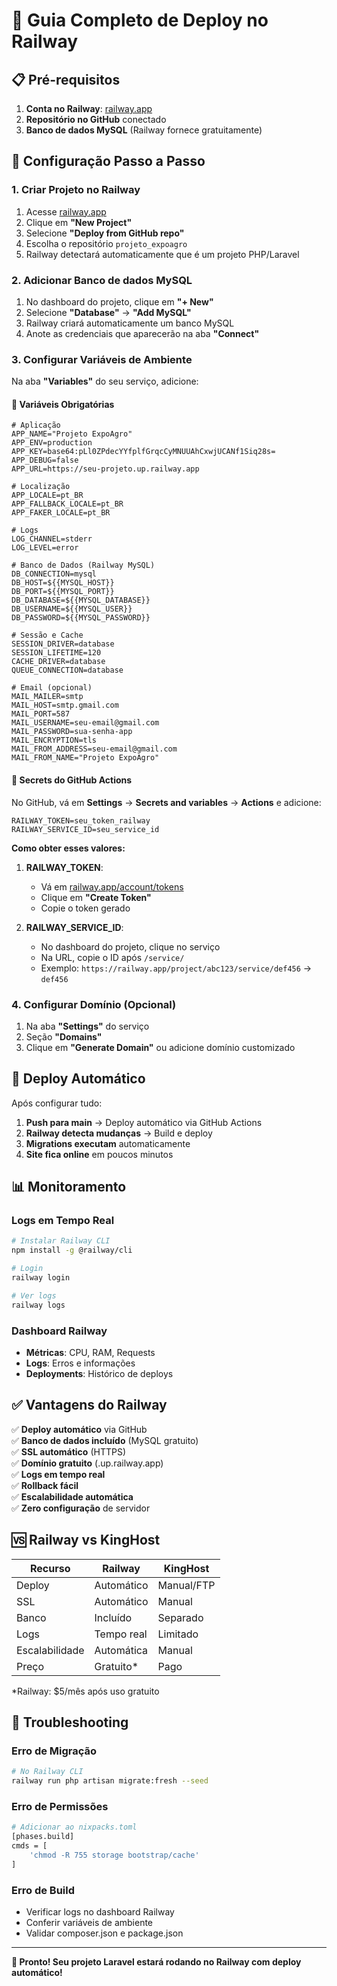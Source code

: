 # 🚀 Guia Completo de Deploy no Railway

## 📋 Pré-requisitos

1. **Conta no Railway**: [railway.app](https://railway.app)
2. **Repositório no GitHub** conectado
3. **Banco de dados MySQL** (Railway fornece gratuitamente)

## 🔧 Configuração Passo a Passo

### 1. Criar Projeto no Railway

1. Acesse [railway.app](https://railway.app)
2. Clique em **"New Project"**
3. Selecione **"Deploy from GitHub repo"**
4. Escolha o repositório `projeto_expoagro`
5. Railway detectará automaticamente que é um projeto PHP/Laravel

### 2. Adicionar Banco de dados MySQL

1. No dashboard do projeto, clique em **"+ New"**
2. Selecione **"Database"** → **"Add MySQL"**
3. Railway criará automaticamente um banco MySQL
4. Anote as credenciais que aparecerão na aba **"Connect"**

### 3. Configurar Variáveis de Ambiente

Na aba **"Variables"** do seu serviço, adicione:

#### 🔑 Variáveis Obrigatórias

```env
# Aplicação
APP_NAME="Projeto ExpoAgro"
APP_ENV=production
APP_KEY=base64:pLl0ZPdecYYfplfGrqcCyMNUUAhCxwjUCANf1Siq28s=
APP_DEBUG=false
APP_URL=https://seu-projeto.up.railway.app

# Localização
APP_LOCALE=pt_BR
APP_FALLBACK_LOCALE=pt_BR
APP_FAKER_LOCALE=pt_BR

# Logs
LOG_CHANNEL=stderr
LOG_LEVEL=error

# Banco de Dados (Railway MySQL)
DB_CONNECTION=mysql
DB_HOST=${{MYSQL_HOST}}
DB_PORT=${{MYSQL_PORT}}
DB_DATABASE=${{MYSQL_DATABASE}}
DB_USERNAME=${{MYSQL_USER}}
DB_PASSWORD=${{MYSQL_PASSWORD}}

# Sessão e Cache
SESSION_DRIVER=database
SESSION_LIFETIME=120
CACHE_DRIVER=database
QUEUE_CONNECTION=database

# Email (opcional)
MAIL_MAILER=smtp
MAIL_HOST=smtp.gmail.com
MAIL_PORT=587
MAIL_USERNAME=seu-email@gmail.com
MAIL_PASSWORD=sua-senha-app
MAIL_ENCRYPTION=tls
MAIL_FROM_ADDRESS=seu-email@gmail.com
MAIL_FROM_NAME="Projeto ExpoAgro"
```

#### 🔐 Secrets do GitHub Actions

No GitHub, vá em **Settings** → **Secrets and variables** → **Actions** e adicione:

```
RAILWAY_TOKEN=seu_token_railway
RAILWAY_SERVICE_ID=seu_service_id
```

**Como obter esses valores:**

1. **RAILWAY_TOKEN**:
   - Vá em [railway.app/account/tokens](https://railway.app/account/tokens)
   - Clique em **"Create Token"**
   - Copie o token gerado

2. **RAILWAY_SERVICE_ID**:
   - No dashboard do projeto, clique no serviço
   - Na URL, copie o ID após `/service/`
   - Exemplo: `https://railway.app/project/abc123/service/def456` → `def456`

### 4. Configurar Domínio (Opcional)

1. Na aba **"Settings"** do serviço
2. Seção **"Domains"**
3. Clique em **"Generate Domain"** ou adicione domínio customizado

## 🚀 Deploy Automático

Após configurar tudo:

1. **Push para main** → Deploy automático via GitHub Actions
2. **Railway detecta mudanças** → Build e deploy
3. **Migrations executam** automaticamente
4. **Site fica online** em poucos minutos

## 📊 Monitoramento

### Logs em Tempo Real
```bash
# Instalar Railway CLI
npm install -g @railway/cli

# Login
railway login

# Ver logs
railway logs
```

### Dashboard Railway
- **Métricas**: CPU, RAM, Requests
- **Logs**: Erros e informações
- **Deployments**: Histórico de deploys

## ✅ Vantagens do Railway

✅ **Deploy automático** via GitHub  
✅ **Banco de dados incluído** (MySQL gratuito)  
✅ **SSL automático** (HTTPS)  
✅ **Domínio gratuito** (.up.railway.app)  
✅ **Logs em tempo real**  
✅ **Rollback fácil**  
✅ **Escalabilidade automática**  
✅ **Zero configuração** de servidor  

## 🆚 Railway vs KingHost

| Recurso | Railway | KingHost |
|---------|---------|----------|
| Deploy | Automático | Manual/FTP |
| SSL | Automático | Manual |
| Banco | Incluído | Separado |
| Logs | Tempo real | Limitado |
| Escalabilidade | Automática | Manual |
| Preço | Gratuito* | Pago |

*Railway: $5/mês após uso gratuito

## 🔧 Troubleshooting

### Erro de Migração
```bash
# No Railway CLI
railway run php artisan migrate:fresh --seed
```

### Erro de Permissões
```bash
# Adicionar ao nixpacks.toml
[phases.build]
cmds = [
    'chmod -R 755 storage bootstrap/cache'
]
```

### Erro de Build
- Verificar logs no dashboard Railway
- Conferir variáveis de ambiente
- Validar composer.json e package.json

---

**🎉 Pronto! Seu projeto Laravel estará rodando no Railway com deploy automático!**